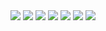 
<div align="center">
<a href="https://is-a-virg.in/5DRrNtgq_.png"><img src="https://is-a-virg.in/5DRrNtgq_.png"/></a>
   <a href="https://is-a-virg.in/5DRrPkGNM.png"><img src="https://is-a-virg.in/5DRrPkGNM.png"/></a>
   <a href="https://is-a-virg.in/5DRrSNKL4.png"><img src="https://is-a-virg.in/5DRrSNKL4.png"/></a>
   <a href="https://is-a-virg.in/5DRrXRsiU.png"><img src="https://is-a-virg.in/5DRrXRsiU.png"/></a>
   <a href="https://is-a-virg.in/5DRKwMGPQ.png"><img src="https://is-a-virg.in/5DRKwMGPQ.png"/></a>
   <a href="https://is-a-virg.in/5DRKDYAvH.png"><img src="https://is-a-virg.in/5DRKDYAvH.png"/></a>
   <a href="https://is-a-virg.in/5DRKFiskY.png"><img src="https://is-a-virg.in/5DRKFiskY.png"/></a>
   </div>
   


